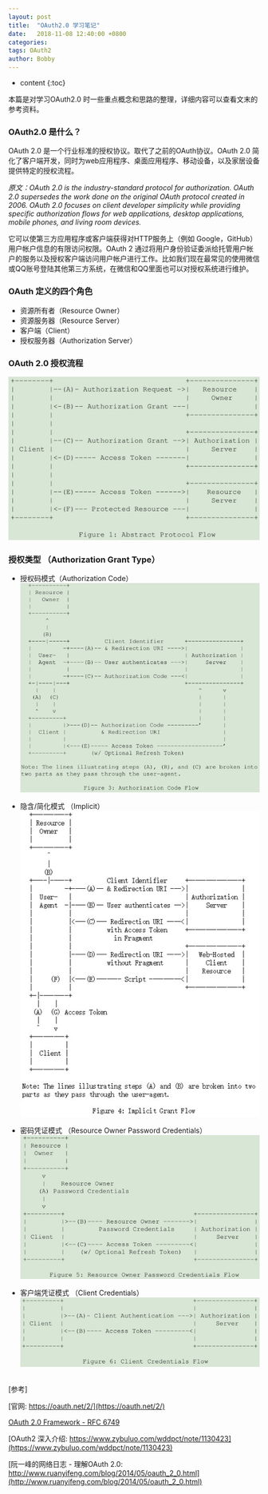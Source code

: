 ```yaml
---
layout: post
title:  "OAuth2.0 学习笔记"
date:   2018-11-08 12:40:00 +0800
categories: 
tags: OAuth2
author: Bobby
---
```


* content
{:toc}

本篇是对学习OAuth2.0 时一些重点概念和思路的整理，详细内容可以查看文末的参考资料。



### OAuth2.0 是什么？

OAuth 2.0 是一个行业标准的授权协议。取代了之前的OAuth协议。OAuth 2.0 简化了客户端开发，同时为web应用程序、桌面应用程序、移动设备，以及家居设备提供特定的授权流程。

*原文：OAuth 2.0 is the industry-standard protocol for authorization. OAuth 2.0 supersedes the work done on the original OAuth protocol created in 2006. OAuth 2.0 focuses on client developer simplicity while providing specific authorization flows for web applications, desktop applications, mobile phones, and living room devices.*

它可以使第三方应用程序或客户端获得对HTTP服务上（例如 Google，GitHub）用户帐户信息的有限访问权限。OAuth 2 通过将用户身份验证委派给托管用户帐户的服务以及授权客户端访问用户帐户进行工作。比如我们现在最常见的使用微信或QQ账号登陆其他第三方系统，在微信和QQ里面也可以对授权系统进行维护。

### OAuth 定义的四个角色
* 资源所有者（Resource Owner）
* 资源服务器（Resource Server）
* 客户端（Client）
* 授权服务器（Authorization Server）

### OAuth 2.0 授权流程

<img src="/assets/images/2018/11/oauth2-flow.jpg" alt="oauth-flow" witdth="" height=""/>

### 授权类型 （Authorization Grant Type）
* 授权码模式（Authorization Code）
  <img src="/assets/images/2018/11/oauth2-auth-code-flow.jpg" alt="oauth-flow" witdth="" height=""/>

* 隐含/简化模式 （Implicit）
  <img src="/assets/images/2018/11/oauth2-implicit-flow.jpg" alt="oauth-flow" witdth="" height=""/>

* 密码凭证模式 （Resource Owner Password Credentials）
  <img src="/assets/images/2018/11/oauth2-pwd-credit-flow.jpg" alt="oauth-flow" witdth="" height=""/>

* 客户端凭证模式 （Client Credentials）
  <img src="/assets/images/2018/11/oauth2-client-credit-flow.jpg" alt="oauth-flow" witdth="" height=""/>


<br/>
[参考]

[官网: https://oauth.net/2/](https://oauth.net/2/)

[OAuth 2.0 Framework - RFC 6749](http://tools.ietf.org/html/rfc6749)

[OAuth2 深入介绍: https://www.zybuluo.com/wddpct/note/1130423](https://www.zybuluo.com/wddpct/note/1130423)

[阮一峰的网络日志 - 理解OAuth 2.0: http://www.ruanyifeng.com/blog/2014/05/oauth_2_0.html](http://www.ruanyifeng.com/blog/2014/05/oauth_2_0.html)

